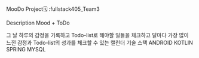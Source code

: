 MooDo Project🗓️
:fullstack405_Team3

Description
Mood + ToDo

그 날 하루의 감정을 기록하고
Todo-list로 해야할 일들을 체크하고
달마다 가장 많이 느낀 감정과 Todo-list의 성과를 체크할 수 있는 캘린더
기술 스택
ANDROID KOTLIN SPRING MYSQL
